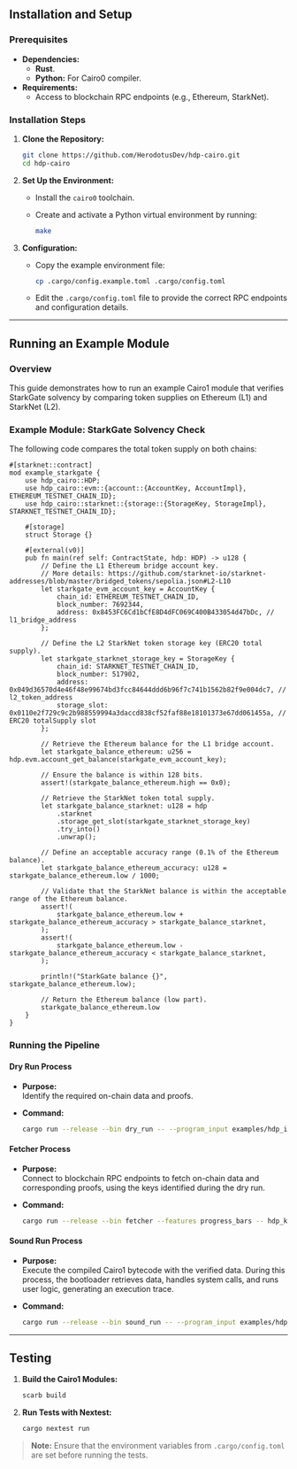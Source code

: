 ## Installation and Setup

### Prerequisites

- **Dependencies:**
  - **Rust**.
  - **Python:** For Cairo0 compiler.
- **Requirements:**
  - Access to blockchain RPC endpoints (e.g., Ethereum, StarkNet).

### Installation Steps

1. **Clone the Repository:**

   ```bash
   git clone https://github.com/HerodotusDev/hdp-cairo.git
   cd hdp-cairo
   ```

2. **Set Up the Environment:**

   - Install the `cairo0` toolchain.
   - Create and activate a Python virtual environment by running:
     
     ```bash
     make
     ```

3. **Configuration:**

   - Copy the example environment file:
     
     ```bash
     cp .cargo/config.example.toml .cargo/config.toml
     ```
     
   - Edit the `.cargo/config.toml` file to provide the correct RPC endpoints and configuration details.

---

## Running an Example Module

### Overview

This guide demonstrates how to run an example Cairo1 module that verifies StarkGate solvency by comparing token supplies on Ethereum (L1) and StarkNet (L2).

### Example Module: StarkGate Solvency Check

The following code compares the total token supply on both chains:

```rust,ignore
#[starknet::contract]
mod example_starkgate {
    use hdp_cairo::HDP;
    use hdp_cairo::evm::{account::{AccountKey, AccountImpl}, ETHEREUM_TESTNET_CHAIN_ID};
    use hdp_cairo::starknet::{storage::{StorageKey, StorageImpl}, STARKNET_TESTNET_CHAIN_ID};

    #[storage]
    struct Storage {}

    #[external(v0)]
    pub fn main(ref self: ContractState, hdp: HDP) -> u128 {
        // Define the L1 Ethereum bridge account key.
        // More details: https://github.com/starknet-io/starknet-addresses/blob/master/bridged_tokens/sepolia.json#L2-L10
        let starkgate_evm_account_key = AccountKey {
            chain_id: ETHEREUM_TESTNET_CHAIN_ID,
            block_number: 7692344,
            address: 0x8453FC6Cd1bCfE8D4dFC069C400B433054d47bDc, // l1_bridge_address
        };

        // Define the L2 StarkNet token storage key (ERC20 total supply).
        let starkgate_starknet_storage_key = StorageKey {
            chain_id: STARKNET_TESTNET_CHAIN_ID,
            block_number: 517902,
            address: 0x049d36570d4e46f48e99674bd3fcc84644ddd6b96f7c741b1562b82f9e004dc7, // l2_token_address
            storage_slot: 0x0110e2f729c9c2b988559994a3daccd838cf52faf88e18101373e67dd061455a, // ERC20 totalSupply slot
        };

        // Retrieve the Ethereum balance for the L1 bridge account.
        let starkgate_balance_ethereum: u256 = hdp.evm.account_get_balance(starkgate_evm_account_key);

        // Ensure the balance is within 128 bits.
        assert!(starkgate_balance_ethereum.high == 0x0);

        // Retrieve the StarkNet token total supply.
        let starkgate_balance_starknet: u128 = hdp
            .starknet
            .storage_get_slot(starkgate_starknet_storage_key)
            .try_into()
            .unwrap();

        // Define an acceptable accuracy range (0.1% of the Ethereum balance).
        let starkgate_balance_ethereum_accuracy: u128 = starkgate_balance_ethereum.low / 1000;

        // Validate that the StarkNet balance is within the acceptable range of the Ethereum balance.
        assert!(
            starkgate_balance_ethereum.low + starkgate_balance_ethereum_accuracy > starkgate_balance_starknet,
        );
        assert!(
            starkgate_balance_ethereum.low - starkgate_balance_ethereum_accuracy < starkgate_balance_starknet,
        );

        println!("StarkGate balance {}", starkgate_balance_ethereum.low);

        // Return the Ethereum balance (low part).
        starkgate_balance_ethereum.low
    }
}
```

### Running the Pipeline

#### Dry Run Process

- **Purpose:**  
  Identify the required on-chain data and proofs.
- **Command:**

  ```bash
  cargo run --release --bin dry_run -- --program_input examples/hdp_input.json --program_output hdp_keys.json --layout starknet_with_keccak
  ```

#### Fetcher Process

- **Purpose:**  
  Connect to blockchain RPC endpoints to fetch on-chain data and corresponding proofs, using the keys identified during the dry run.
- **Command:**

  ```bash
  cargo run --release --bin fetcher --features progress_bars -- hdp_keys.json --program_output hdp_proofs.json
  ```

#### Sound Run Process

- **Purpose:**  
  Execute the compiled Cairo1 bytecode with the verified data. During this process, the bootloader retrieves data, handles system calls, and runs user logic, generating an execution trace.
- **Command:**

  ```bash
  cargo run --release --bin sound_run -- --program_input examples/hdp_input.json --program_proofs hdp_proofs.json --print_output --layout starknet_with_keccak --cairo_pie_output pie.zip
  ```

---

## Testing

1. **Build the Cairo1 Modules:**

   ```bash
   scarb build
   ```

2. **Run Tests with Nextest:**

   ```bash
   cargo nextest run
   ```

> **Note:** Ensure that the environment variables from `.cargo/config.toml` are set before running the tests.

